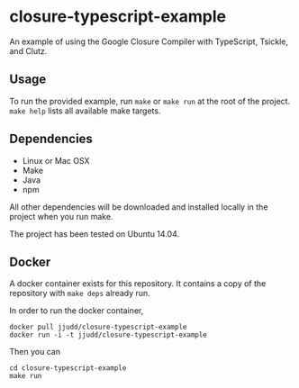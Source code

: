 # closure-typescript-example
An example of using the Google Closure Compiler with TypeScript, Tsickle, and Clutz.

## Usage
To run the provided example, run `make` or `make run` at the root of the project. `make help` lists all available make targets.

## Dependencies
* Linux or Mac OSX
* Make
* Java
* npm

All other dependencies will be downloaded and installed locally in the project when you run make.

The project has been tested on Ubuntu 14.04.

## Docker
A docker container exists for this repository. It contains a copy of the repository with `make deps` already run.

In order to run the docker container,
```
docker pull jjudd/closure-typescript-example
docker run -i -t jjudd/closure-typescript-example
```

Then you can

```
cd closure-typescript-example
make run
````
